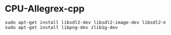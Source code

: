 ﻿# CPU-Allegrex-cpp

<pre>
sudo apt-get install libsdl2-dev libsdl2-image-dev libsdl2-mixer-dev libsdl2-net-dev libsdl2-ttf-dev libglew-dev
sudo apt-get install libpng-dev zlib1g-dev
</pre>
